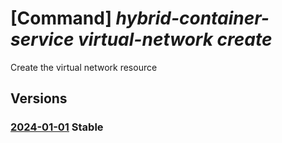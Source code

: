 # [Command] _hybrid-container-service virtual-network create_

Create the virtual network resource

## Versions

### [2024-01-01](/Resources/mgmt-plane/L3N1YnNjcmlwdGlvbnMve30vcmVzb3VyY2Vncm91cHMve30vcHJvdmlkZXJzL21pY3Jvc29mdC5oeWJyaWRjb250YWluZXJzZXJ2aWNlL3ZpcnR1YWxuZXR3b3Jrcy97fQ==/2024-01-01.xml) **Stable**

<!-- mgmt-plane /subscriptions/{}/resourcegroups/{}/providers/microsoft.hybridcontainerservice/virtualnetworks/{} 2024-01-01 -->
